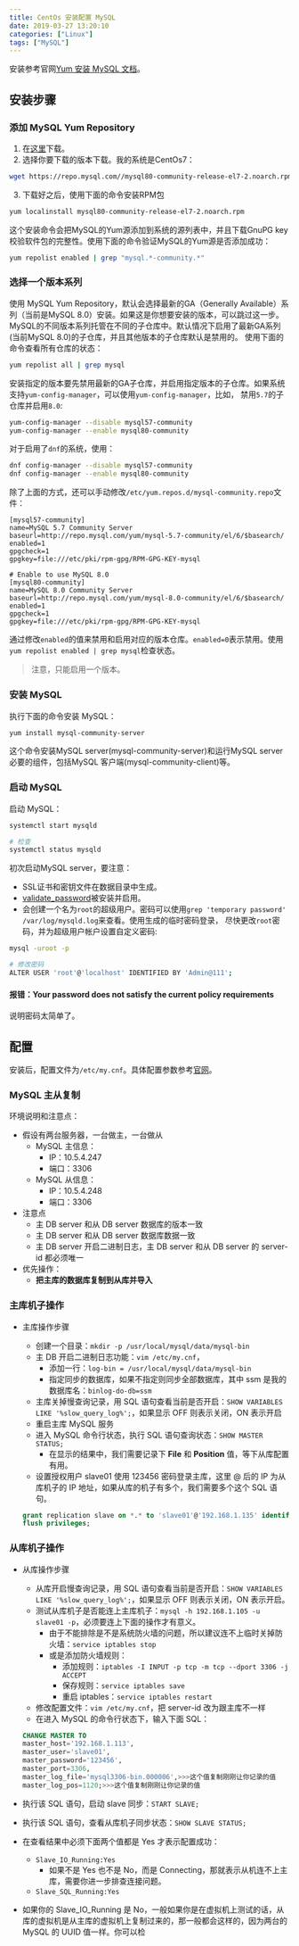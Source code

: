 ```yaml
---
title: CentOs 安装配置 MySQL
date: 2019-03-27 13:20:10
categories: ["Linux"]
tags: ["MySQL"]
---
```


安装参考官网[Yum 安装 MySQL 文档](https://dev.mysql.com/doc/refman/8.0/en/linux-installation-yum-repo.html)。

<!-- more -->

## 安装步骤
### 添加 MySQL Yum Repository
1. 在[这里](https://dev.mysql.com/downloads/repo/yum/)下载。
2. 选择你要下载的版本下载。我的系统是CentOs7：
```sh
wget https://repo.mysql.com//mysql80-community-release-el7-2.noarch.rpm
```
3. 下载好之后，使用下面的命令安装RPM包
```sh
yum localinstall mysql80-community-release-el7-2.noarch.rpm
```

这个安装命令会把MySQL的Yum源添加到系统的源列表中，并且下载GnuPG key校验软件包的完整性。使用下面的命令验证MySQL的Yum源是否添加成功：
```sh
yum repolist enabled | grep "mysql.*-community.*"
```

### 选择一个版本系列
使用 MySQL Yum Repository，默认会选择最新的GA（Generally Available）系列（当前是MySQL 8.0）安装。如果这是你想要安装的版本，可以跳过这一步。
MySQL的不同版本系列托管在不同的子仓库中。默认情况下启用了最新GA系列(当前MySQL 8.0)的子仓库，并且其他版本的子仓库默认是禁用的。
使用下面的命令查看所有仓库的状态：
```sh
yum repolist all | grep mysql
```

安装指定的版本要先禁用最新的GA子仓库，并启用指定版本的子仓库。如果系统支持`yum-config-manager`，可以使用`yum-config-manager`，比如，
禁用`5.7`的子仓库并启用`8.0`:
```sh
yum-config-manager --disable mysql57-community
yum-config-manager --enable mysql80-community
```

对于启用了`dnf`的系统，使用：
```sh
dnf config-manager --disable mysql57-community
dnf config-manager --enable mysql80-community
```

除了上面的方式，还可以手动修改`/etc/yum.repos.d/mysql-community.repo`文件：
```
[mysql57-community]
name=MySQL 5.7 Community Server
baseurl=http://repo.mysql.com/yum/mysql-5.7-community/el/6/$basearch/
enabled=1
gpgcheck=1
gpgkey=file:///etc/pki/rpm-gpg/RPM-GPG-KEY-mysql

# Enable to use MySQL 8.0
[mysql80-community]
name=MySQL 8.0 Community Server
baseurl=http://repo.mysql.com/yum/mysql-8.0-community/el/6/$basearch/
enabled=1
gpgcheck=1
gpgkey=file:///etc/pki/rpm-gpg/RPM-GPG-KEY-mysql
```

通过修改`enabled`的值来禁用和启用对应的版本仓库。`enabled=0`表示禁用。使用`yum repolist enabled | grep mysql`检查状态。

> 注意，只能启用一个版本。


### 安装 MySQL
执行下面的命令安装 MySQL：
```sh
yum install mysql-community-server
```
这个命令安装MySQL server(mysql-community-server)和运行MySQL server必要的组件，包括MySQL 客户端(mysql-community-client)等。

### 启动 MySQL
启动 MySQL：
```sh
systemctl start mysqld

# 检查
systemctl status mysqld
```

初次启动MySQL server，要注意：
- SSL证书和密钥文件在数据目录中生成。
- [validate_password](https://dev.mysql.com/doc/refman/8.0/en/validate-password.html)被安装并启用。
- 会创建一个名为`root`的超级用户。密码可以使用`grep 'temporary password' /var/log/mysqld.log`来查看。使用生成的临时密码登录，
尽快更改`root`密码，并为超级用户帐户设置自定义密码:
```sh
mysql -uroot -p

# 修改密码
ALTER USER 'root'@'localhost' IDENTIFIED BY 'Admin@111';
```

#### 报错：Your password does not satisfy the current policy requirements
说明密码太简单了。

## 配置
安装后，配置文件为`/etc/my.cnf`。具体配置参数参考[官网](https://dev.mysql.com/doc/refman/8.0/en/server-option-variable-reference.html)。

### MySQL 主从复制
环境说明和注意点：
- 假设有两台服务器，一台做主，一台做从
  - MySQL 主信息：
    - IP：10.5.4.247
    - 端口：3306
  - MySQL 从信息：
    - IP：10.5.4.248
    - 端口：3306
- 注意点
  - 主 DB server 和从 DB server 数据库的版本一致
  - 主 DB server 和从 DB server 数据库数据一致
  - 主 DB server 开启二进制日志，主 DB server 和从 DB server 的 server-id 都必须唯一
- 优先操作：
  - **把主库的数据库复制到从库并导入**

### 主库机子操作
- 主库操作步骤
	- 创建一个目录：`mkdir -p /usr/local/mysql/data/mysql-bin`
	- 主 DB 开启二进制日志功能：`vim /etc/my.cnf`，
		- 添加一行：`log-bin = /usr/local/mysql/data/mysql-bin`
        - 指定同步的数据库，如果不指定则同步全部数据库，其中 ssm 是我的数据库名：`binlog-do-db=ssm`
    - 主库关掉慢查询记录，用 SQL 语句查看当前是否开启：`SHOW VARIABLES LIKE '%slow_query_log%';`，如果显示 OFF 则表示关闭，ON 表示开启
    - 重启主库 MySQL 服务
    - 进入 MySQL 命令行状态，执行 SQL 语句查询状态：`SHOW MASTER STATUS;`
        - 在显示的结果中，我们需要记录下 **File** 和 **Position** 值，等下从库配置有用。
    - 设置授权用户 slave01 使用 123456 密码登录主库，这里 @ 后的 IP 为从库机子的 IP 地址，如果从库的机子有多个，我们需要多个这个 SQL 语句。

    ``` SQL
    grant replication slave on *.* to 'slave01'@'192.168.1.135' identified by '123456';
    flush privileges;
    ```


### 从库机子操作
- 从库操作步骤
    - 从库开启慢查询记录，用 SQL 语句查看当前是否开启：`SHOW VARIABLES LIKE '%slow_query_log%';`，如果显示 OFF 则表示关闭，ON 表示开启。
	- 测试从库机子是否能连上主库机子：`mysql -h 192.168.1.105 -u slave01 -p`，必须要连上下面的操作才有意义。
		- 由于不能排除是不是系统防火墙的问题，所以建议连不上临时关掉防火墙：`service iptables stop`
		- 或是添加防火墙规则：
	        - 添加规则：`iptables -I INPUT -p tcp -m tcp --dport 3306 -j ACCEPT`
	        - 保存规则：`service iptables save`
	        - 重启 iptables：`service iptables restart`
	- 修改配置文件：`vim /etc/my.cnf`，把 server-id 改为跟主库不一样
	- 在进入 MySQL 的命令行状态下，输入下面 SQL：

	``` SQL
	CHANGE MASTER TO
	master_host='192.168.1.113',
	master_user='slave01',
	master_password='123456',
	master_port=3306,
	master_log_file='mysql3306-bin.000006',>>>这个值复制刚刚让你记录的值
	master_log_pos=1120;>>>这个值复制刚刚让你记录的值
	```

- 执行该 SQL 语句，启动 slave 同步：`START SLAVE;`
- 执行该 SQL 语句，查看从库机子同步状态：`SHOW SLAVE STATUS;`
- 在查看结果中必须下面两个值都是 Yes 才表示配置成功：
    - `Slave_IO_Running:Yes`
        - 如果不是 Yes 也不是 No，而是 Connecting，那就表示从机连不上主库，需要你进一步排查连接问题。
    - `Slave_SQL_Running:Yes`
- 如果你的 Slave_IO_Running 是 No，一般如果你是在虚拟机上测试的话，从库的虚拟机是从主库的虚拟机上复制过来的，那一般都会这样的，因为两台的 MySQL 的 UUID 值一样。你可以检

